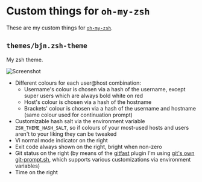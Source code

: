 Custom things for `oh-my-zsh`
=============================

These are my custom things for [`oh-my-zsh`][omz].

[omz]: https://github.com/robbyrussell/oh-my-zsh

`themes/bjn.zsh-theme`
----------------------

My zsh theme.

![Screenshot](http://i.imgur.com/N7gGsbw.png)

- Different colours for each user@host combination:
  - Username's colour is chosen via a hash of the username, except super users
    which are always bold white on red
  - Host's colour is chosen via a hash of the hostname
  - Brackets' colour is chosen via a hash of the username and hostname (same
    colour used for continuation prompt)
- Customizable hash salt via the environment variable `ZSH_THEME_HASH_SALT`, so
  if colours of your most-used hosts and users aren't to your liking they can be
  tweaked
- Vi normal mode indicator on the right
- Exit code always shown on the right, bright when non-zero
- Git status on the right (by means of the [gitfast][gitfast] plugin I'm using
  [git's own git-prompt.sh][git-prompt], which supports various customizations
  via environment variables)
- Time on the right

[gitfast]: https://github.com/robbyrussell/oh-my-zsh/tree/master/plugins/gitfast
[git-prompt]: https://github.com/git/git/blob/master/contrib/completion/git-prompt.sh
